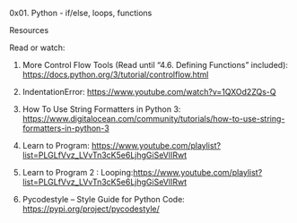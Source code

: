 0x01. Python - if/else, loops, functions

Resources

Read or watch:

1. More Control Flow Tools (Read until “4.6. Defining Functions” included): https://docs.python.org/3/tutorial/controlflow.html 

2. IndentationError: https://www.youtube.com/watch?v=1QXOd2ZQs-Q

3. How To Use String Formatters in Python 3: https://www.digitalocean.com/community/tutorials/how-to-use-string-formatters-in-python-3


4. Learn to Program: https://www.youtube.com/playlist?list=PLGLfVvz_LVvTn3cK5e6LjhgGiSeVlIRwt

5. Learn to Program 2 : Looping:https://www.youtube.com/playlist?list=PLGLfVvz_LVvTn3cK5e6LjhgGiSeVlIRwt

6. Pycodestyle – Style Guide for Python Code: https://pypi.org/project/pycodestyle/
